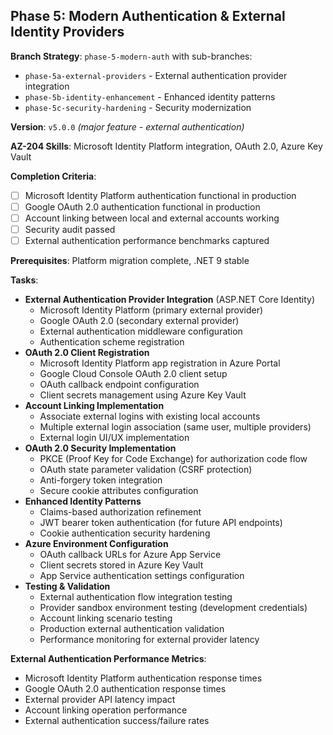 ## Phase 5: Modern Authentication & External Identity Providers

**Branch Strategy**: `phase-5-modern-auth` with sub-branches:

- `phase-5a-external-providers` - External authentication provider integration
- `phase-5b-identity-enhancement` - Enhanced identity patterns
- `phase-5c-security-hardening` - Security modernization

**Version**: `v5.0.0` _(major feature - external authentication)_

**AZ-204 Skills**: Microsoft Identity Platform integration, OAuth 2.0, Azure Key Vault

**Completion Criteria**:

- [ ]  Microsoft Identity Platform authentication functional in production
- [ ]  Google OAuth 2.0 authentication functional in production
- [ ]  Account linking between local and external accounts working
- [ ]  Security audit passed
- [ ]  External authentication performance benchmarks captured

**Prerequisites**: Platform migration complete, .NET 9 stable

**Tasks**:

- **External Authentication Provider Integration** (ASP.NET Core Identity)
    - Microsoft Identity Platform (primary external provider)
    - Google OAuth 2.0 (secondary external provider)
    - External authentication middleware configuration
    - Authentication scheme registration
- **OAuth 2.0 Client Registration**
    - Microsoft Identity Platform app registration in Azure Portal
    - Google Cloud Console OAuth 2.0 client setup
    - OAuth callback endpoint configuration
    - Client secrets management using Azure Key Vault
- **Account Linking Implementation**
    - Associate external logins with existing local accounts
    - Multiple external login association (same user, multiple providers)
    - External login UI/UX implementation
- **OAuth 2.0 Security Implementation**
    - PKCE (Proof Key for Code Exchange) for authorization code flow
    - OAuth state parameter validation (CSRF protection)
    - Anti-forgery token integration
    - Secure cookie attributes configuration
- **Enhanced Identity Patterns**
    - Claims-based authorization refinement
    - JWT bearer token authentication (for future API endpoints)
    - Cookie authentication security hardening
- **Azure Environment Configuration**
    - OAuth callback URLs for Azure App Service
    - Client secrets stored in Azure Key Vault
    - App Service authentication settings configuration
- **Testing & Validation**
    - External authentication flow integration testing
    - Provider sandbox environment testing (development credentials)
    - Account linking scenario testing
    - Production external authentication validation
    - Performance monitoring for external provider latency

**External Authentication Performance Metrics**:

- Microsoft Identity Platform authentication response times
- Google OAuth 2.0 authentication response times
- External provider API latency impact
- Account linking operation performance
- External authentication success/failure rates